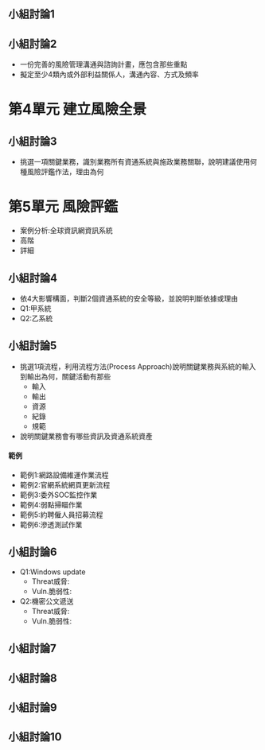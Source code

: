 ## 小組討論1

## 小組討論2
- 一份完善的風險管理溝通與諮詢計畫，應包含那些重點
- 擬定至少4類內或外部利益關係人，溝通內容、方式及頻率

# 第4單元 建立風險全景

## 小組討論3
- 挑選一項關鍵業務，識別業務所有資通系統與施政業務關聯，說明建議使用何種風險評鑑作法，理由為何

# 第5單元 風險評鑑
- 案例分析:全球資訊網資訊系統
- 高階
- 詳細

## 小組討論4
- 依4大影響構面，判斷2個資通系統的安全等級，並說明判斷依據或理由
- Q1:甲系統
- Q2:乙系統


## 小組討論5
- 挑選1項流程，利用流程方法(Process Approach)說明關鍵業務與系統的輸入到輸出為何，關鍵活動有那些
  - 輸入
  - 輸出
  - 資源
  - 紀錄
  - 規範
- 說明關鍵業務會有哪些資訊及資通系統資產

#### 範例
- 範例1:網路設備維運作業流程
- 範例2:官網系統網頁更新流程
- 範例3:委外SOC監控作業
- 範例4:弱點掃瞄作業
- 範例5:約聘僱人員招募流程
- 範例6:滲透測試作業

## 小組討論6
- Q1:Windows update
  - Threat威脅:
  - Vuln.脆弱性: 
- Q2:機密公文遞送
  - Threat威脅:
  - Vuln.脆弱性:  
## 小組討論7

## 小組討論8

## 小組討論9

## 小組討論10
